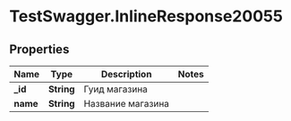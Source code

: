 # TestSwagger.InlineResponse20055

## Properties

Name | Type | Description | Notes
------------ | ------------- | ------------- | -------------
**_id** | **String** | Гуид магазина | 
**name** | **String** | Название магазина | 


